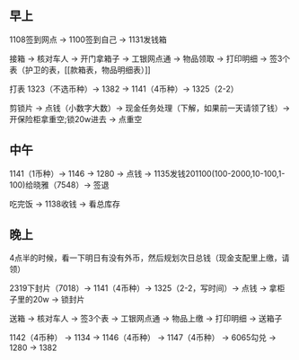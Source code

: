 ## 早上

1108签到网点 -> 1100签到自己 -> 1131发钱箱

接箱 -> 核对车人 -> 开门拿箱子 -> 工银网点通 -> 物品领取 -> 打印明细 -> 签3个表（护卫的表，[[款箱表，物品明细表）]]

打表 1323（不选币种）-> 1382 -> 1141（4币种）-> 1325（2-2）

剪锁片 -> 点钱（小数字大数）-> 现金任务处理（下解，如果前一天请领了钱）-> 开保险柜拿重空;锁20w进去 -> 点重空

## 中午

1141（1币种）-> 1146 -> 1280 -> 点钱 -> 1135发钱201100(100-2000,10-100,1-100)给晓雅（7548）-> 签退

吃完饭 ->  1138收钱 -> 看总库存

## 晚上

4点半的时候，看一下明日有没有外币，然后规划次日总钱（现金支配里上缴，请领）

2319下封片（7018）-> 1141（4币种）-> 1325（2-2，写时间）-> 点钱 -> 拿柜子里的20w -> 锁封片

送箱 -> 核对车人 -> 签3个表 -> 工银网点通 -> 物品上缴 -> 打印明细 -> 送箱子

1142（4币种） -> 1134 -> 1146（4币种） -> 1147（4币种） -> 6065勾兑 -> 1280 -> 1382



